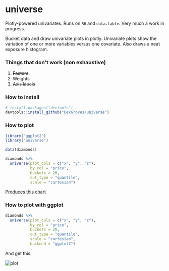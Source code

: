 # universe
Plotly-powered univariates. Runs on `R6` and `data.table`.
Very much a work in progress.

Bucket data and draw univariate plots in plotly. Univariate plots show the
variation of one or more variables versus one covariate. Also draws a neat
exposure histogram.

### Things that don't work (non exhaustive)
1. ~~Factors~~
2. Weights
3. ~~Axis labels~~

### How to install
```R
# install.packages("devtools")
devtools::install_github("DexGroves/universe")
```
### How to plot
```R
library("ggplot2")
library("universe")

data(diamonds)

diamonds %>%
  universe(plot_cols = c("x", "y", "z"),
           by_col = "price",
           buckets = 20,
           cut_type = "quantile",
           scale = "cartesian")
```
[Produces this chart](https://rawgit.com/dexgroves/universe/html/example/index.html)

### How to plot with ggplot
```R
diamonds %>%
  universe(plot_cols = c("x", "y", "z"),
           by_col = "price",
           buckets = 20,
           cut_type = "quantile",
           scale = "cartesian",
           backend = "ggplot2")
```

And get this:

![plot](http://i.imgur.com/SB3NqCF.png)
